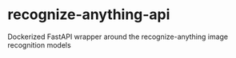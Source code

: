 # recognize-anything-api
Dockerized FastAPI wrapper around the recognize-anything image recognition models
